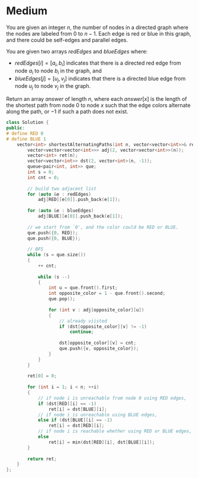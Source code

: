 # Medium

You are given an integer $n$, the number of nodes in a directed graph where the nodes are labeled from $0$ to $n - 1$. Each edge is red or blue in this graph, and there could be self-edges and parallel edges.

You are given two arrays $redEdges$ and $blueEdges$ where:

- $redEdges[i] = [a_i, b_i]$ indicates that there is a directed red edge from node $a_i$ to node $b_i$ in the graph, and
- $blueEdges[j] = [u_j, v_j]$ indicates that there is a directed blue edge from node $u_j$ to node $v_j$ in the graph.

Return an array $answer$ of length $n$, where each $answer[x]$ is the length of the shortest path from node $0$ to node $x$ such that the edge colors alternate along the path, or $-1$ if such a path does not exist.

```cpp
class Solution {
public:
# define RED 0
# define BLUE 1
    vector<int> shortestAlternatingPaths(int n, vector<vector<int>>& redEdges, vector<vector<int>>& blueEdges) {
        vector<vector<vector<int>>> adj(2, vector<vector<int>>(n));
        vector<int> ret(n);
        vector<vector<int>> dst(2, vector<int>(n, -1));
        queue<pair<int, int>> que;
        int s = 0;
        int cnt = 0;
        
        // build two adjacent list
        for (auto &e : redEdges)
            adj[RED][e[0]].push_back(e[1]);
        
        for (auto &e : blueEdges)
            adj[BLUE][e[0]].push_back(e[1]);
        
        // we start from `0', and the color could be RED or BLUE.
        que.push({0, RED});
        que.push({0, BLUE});
        
        // BFS
        while (s = que.size())
        {
            ++ cnt;
            
            while (s --)
            {
                int u = que.front().first;
                int opposite_color = 1 - que.front().second;
                que.pop();
                
                for (int v : adj[opposite_color][u])
                {
                    // already viisted
                    if (dst[opposite_color][v] != -1)
                        continue;
                    
                    dst[opposite_color][v] = cnt;
                    que.push({v, opposite_color});
                }
            }
        }
        
        ret[0] = 0;
        
        for (int i = 1; i < n; ++i)
        {
            // if node i is unreachable from node 0 using RED edges,
            if (dst[RED][i] == -1)
                ret[i] = dst[BLUE][i];
            // if node i is unreachable using BLUE edges,
            else if (dst[BLUE][i] == -1)
                ret[i] = dst[RED][i];
            // if node i is reachable whether using RED or BLUE edges,
            else
                ret[i] = min(dst[RED][i], dst[BLUE][i]);
        }
        
        return ret;
    }
};
```
